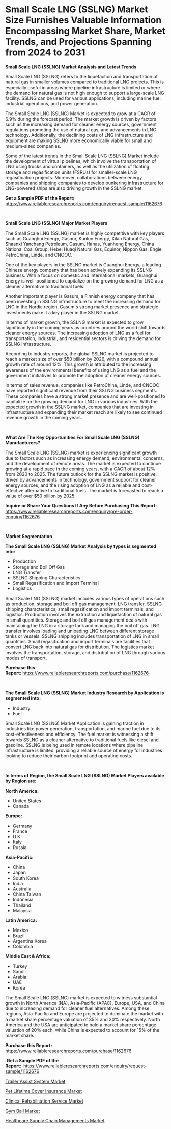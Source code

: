 <p><h1>Small Scale LNG (SSLNG) Market Size Furnishes Valuable Information Encompassing Market Share, Market Trends, and Projections Spanning from 2024 to 2031</h1></p><p><strong>Small Scale LNG (SSLNG) Market Analysis and Latest Trends</strong></p>
<p><p>Small Scale LNG (SSLNG) refers to the liquefaction and transportation of natural gas in smaller volumes compared to traditional LNG projects. This is especially useful in areas where pipeline infrastructure is limited or where the demand for natural gas is not high enough to support a large-scale LNG facility. SSLNG can be used for various applications, including marine fuel, industrial operations, and power generation.</p><p>The Small Scale LNG (SSLNG) Market is expected to grow at a CAGR of 6.9% during the forecast period. The market growth is driven by factors such as the increasing demand for cleaner energy sources, government regulations promoting the use of natural gas, and advancements in LNG technology. Additionally, the declining costs of LNG infrastructure and equipment are making SSLNG more economically viable for small and medium-sized companies.</p><p>Some of the latest trends in the Small Scale LNG (SSLNG) Market include the development of virtual pipelines, which involve the transportation of LNG using trucks and containers, as well as the utilization of floating storage and regasification units (FSRUs) for smaller-scale LNG regasification projects. Moreover, collaborations between energy companies and shipping companies to develop bunkering infrastructure for LNG-powered ships are also driving growth in the SSLNG market.</p></p>
<p><strong>Get a Sample PDF of the Report:&nbsp;</strong> <a href="https://www.reliableresearchreports.com/enquiry/request-sample/1162676">https://www.reliableresearchreports.com/enquiry/request-sample/1162676</a></p>
<p>&nbsp;</p>
<p><strong>Small Scale LNG (SSLNG) Major Market Players</strong></p>
<p><p>The Small Scale LNG (SSLNG) market is highly competitive with key players such as Guanghui Energy, Gasnor, Kunlun Energy, Xilan Natural Gas, Shaanxi Yanchang Petroleum, Gasum, Hanas, Yuanheng Energy, China National Coal Group, Hebei Huaqi Natural Gas, Equinor, Nippon Gas, Engie, PetroChina, Linde, and CNOOC.</p><p>One of the key players in the SSLNG market is Guanghui Energy, a leading Chinese energy company that has been actively expanding its SSLNG business. With a focus on domestic and international markets, Guanghui Energy is well-positioned to capitalize on the growing demand for LNG as a cleaner alternative to traditional fuels.</p><p>Another important player is Gasum, a Finnish energy company that has been investing in SSLNG infrastructure to meet the increasing demand for LNG in the Nordic region. Gasum's strong market presence and strategic investments make it a key player in the SSLNG market.</p><p>In terms of market growth, the SSLNG market is expected to grow significantly in the coming years as countries around the world shift towards cleaner energy sources. The increasing adoption of LNG as a fuel for transportation, industrial, and residential sectors is driving the demand for SSLNG infrastructure.</p><p>According to industry reports, the global SSLNG market is projected to reach a market size of over $50 billion by 2026, with a compound annual growth rate of around 12%. This growth is attributed to the increasing awareness of the environmental benefits of using LNG as a fuel and the government initiatives to promote the adoption of cleaner energy sources.</p><p>In terms of sales revenue, companies like PetroChina, Linde, and CNOOC have reported significant revenue from their SSLNG business segments. These companies have a strong market presence and are well-positioned to capitalize on the growing demand for LNG in various industries. With the expected growth in the SSLNG market, companies that are investing in infrastructure and expanding their market reach are likely to see continued revenue growth in the coming years.</p></p>
<p>&nbsp;</p>
<p><strong>What Are The Key Opportunities For Small Scale LNG (SSLNG) Manufacturers?</strong></p>
<p><p>The Small Scale LNG (SSLNG) market is experiencing significant growth due to factors such as increasing energy demand, environmental concerns, and the development of remote areas. The market is expected to continue growing at a rapid pace in the coming years, with a CAGR of about 12% from 2020 to 2025. The future outlook for the SSLNG market is positive, driven by advancements in technology, government support for cleaner energy sources, and the rising adoption of LNG as a reliable and cost-effective alternative to traditional fuels. The market is forecasted to reach a value of over $50 billion by 2025.</p></p>
<p><strong>Inquire or Share Your Questions If Any Before Purchasing This Report:</strong> <a href="https://www.reliableresearchreports.com/enquiry/pre-order-enquiry/1162676">https://www.reliableresearchreports.com/enquiry/pre-order-enquiry/1162676</a></p>
<p>&nbsp;</p>
<p><strong>Market Segmentation</strong></p>
<p><strong>The Small Scale LNG (SSLNG) Market Analysis by types is segmented into:</strong></p>
<p><ul><li>Production</li><li>Storage and Boil Off Gas</li><li>LNG Transfer</li><li>SSLNG Shipping Characteristics</li><li>Small Regasification and Import Terminal</li><li>Logistics</li></ul></p>
<p><p>Small Scale LNG (SSLNG) market includes various types of operations such as production, storage and boil off gas management, LNG transfer, SSLNG shipping characteristics, small regasification and import terminals, and logistics. Production involves the extraction and liquefaction of natural gas in small quantities. Storage and boil off gas management deals with maintaining the LNG in a storage tank and managing the boil off gas. LNG transfer involves loading and unloading LNG between different storage tanks or vessels. SSLNG shipping includes transportation of LNG in small quantities. Small regasification and import terminals are facilities that convert LNG back into natural gas for distribution. The logistics market involves the transportation, storage, and distribution of LNG through various modes of transport.</p></p>
<p><strong>Purchase this Report:&nbsp;</strong><a href="https://www.reliableresearchreports.com/purchase/1162676">https://www.reliableresearchreports.com/purchase/1162676</a></p>
<p>&nbsp;</p>
<p><strong>The Small Scale LNG (SSLNG) Market Industry Research by Application is segmented into:</strong></p>
<p><ul><li>Industry</li><li>Fuel</li></ul></p>
<p><p>Small Scale LNG (SSLNG) Market Application is gaining traction in industries like power generation, transportation, and marine fuel due to its cost-effectiveness and efficiency. The fuel market is witnessing a shift towards SSLNG as a cleaner alternative to traditional fuels like diesel and gasoline. SSLNG is being used in remote locations where pipeline infrastructure is limited, providing a reliable source of energy for industries looking to reduce their carbon footprint and operating costs.</p></p>
<p>&nbsp;</p>
<p><strong>In terms of Region, the Small Scale LNG (SSLNG) Market Players available by Region are:</strong></p>
<p>
    <p> <strong> North America: </strong>
        <ul>
            <li>United States</li>
            <li>Canada</li>
        </ul>
        </p> 
    <p> <strong> Europe: </strong>
        <ul>
            <li>Germany</li>
            <li>France</li>
            <li>U.K.</li>
            <li>Italy</li>
            <li>Russia</li>
        </ul>
        </p> 
    <p> <strong> Asia-Pacific: </strong>
        <ul>
            <li>China</li>
            <li>Japan</li>
            <li>South Korea</li>
            <li>India</li>
            <li>Australia</li>
            <li>China Taiwan</li>
            <li>Indonesia</li>
            <li>Thailand</li>
            <li>Malaysia</li>
        </ul>
        </p> 
    <p> <strong> Latin America: </strong>
        <ul>
            <li>Mexico</li>
            <li>Brazil</li>
            <li>Argentina Korea</li>
            <li>Colombia</li>
        </ul>
        </p> 
    <p> <strong> Middle East & Africa: </strong>
        <ul>
            <li>Turkey</li>
            <li>Saudi</li>
            <li>Arabia</li>
            <li>UAE</li>
            <li>Korea</li>
        </ul>
    </p>
    </p>
<p><p>The Small Scale LNG (SSLNG) market is expected to witness substantial growth in North America (NA), Asia-Pacific (APAC), Europe, USA, and China due to increasing demand for cleaner fuel alternatives. Among these regions, Asia-Pacific and Europe are projected to dominate the market with a market share percentage valuation of 35% and 30% respectively. North America and the USA are anticipated to hold a market share percentage valuation of 20% each, while China is expected to account for 15% of the market share.</p></p>
<p><strong>Purchase this Report: </strong><a href="https://www.reliableresearchreports.com/purchase/1162676">https://www.reliableresearchreports.com/purchase/1162676</a></p>
<p>&nbsp;<strong>Get a Sample PDF of the Report:&nbsp;&nbsp;</strong><a href="https://www.reliableresearchreports.com/enquiry/request-sample/1162676">https://www.reliableresearchreports.com/enquiry/request-sample/1162676</a></p>
<p><strong></strong></p>
<p><p><a href="https://medium.com/@garettbauch/trailer-assist-system-market-size-cagr-trends-2024-2030-a2a506dda971">Trailer Assist System Market</a></p><p><a href="https://medium.com/@garettbauch/pet-lifetime-cover-insurance-market-outlook-industry-overview-and-forecast-2024-to-2031-50378877aaa8">Pet Lifetime Cover Insurance Market</a></p><p><a href="https://github.com/ashepherd82/Market-Research-Report-List-3/blob/main/clinical-rehabilitation-service-market.md">Clinical Rehabilitation Service Market</a></p><p><a href="https://issuu.com/reportprime-2/docs/gym-ball-market-size-2030.pptx">Gym Ball Market</a></p><p><a href="https://github.com/irfadac/Market-Research-Report-List-2/blob/main/healthcare-supply-chain-managements-market.md">Healthcare Supply Chain Managements Market</a></p></p>